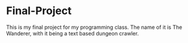 # Final-Project
This is my final project for my programming class. The name of it is The Wanderer, with it being a text based dungeon crawler.
